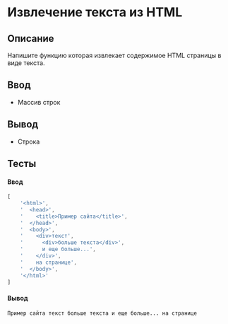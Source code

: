 # Извлечение текста из HTML

## Описание
Напишите функцию которая извлекает содержимое HTML страницы в виде текста.

## Ввод
- Массив строк

## Вывод
- Строка


## Тесты

#### Ввод
```js
[
	'<html>',
	'  <head>',
	'    <title>Пример сайта</title>',
	'  </head>',
	'  <body>',
	'    <div>текст',
	'      <div>больше текста</div>',
	'      и еще больше...',
	'    </div>',
	'    на странице',
	'  </body>',
	'</html>'
]
```

#### Вывод
```
Пример сайта текст больше текста и еще больше... на странице
```

